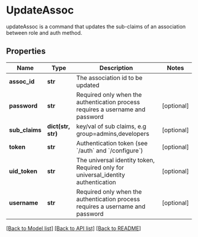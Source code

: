 # UpdateAssoc

updateAssoc is a command that updates the sub-claims of an association between role and auth method.
## Properties
Name | Type | Description | Notes
------------ | ------------- | ------------- | -------------
**assoc_id** | **str** | The association id to be updated | 
**password** | **str** | Required only when the authentication process requires a username and password | [optional] 
**sub_claims** | **dict(str, str)** | key/val of sub claims, e.g group&#x3D;admins,developers | [optional] 
**token** | **str** | Authentication token (see &#x60;/auth&#x60; and &#x60;/configure&#x60;) | [optional] 
**uid_token** | **str** | The universal identity token, Required only for universal_identity authentication | [optional] 
**username** | **str** | Required only when the authentication process requires a username and password | [optional] 

[[Back to Model list]](../README.md#documentation-for-models) [[Back to API list]](../README.md#documentation-for-api-endpoints) [[Back to README]](../README.md)


